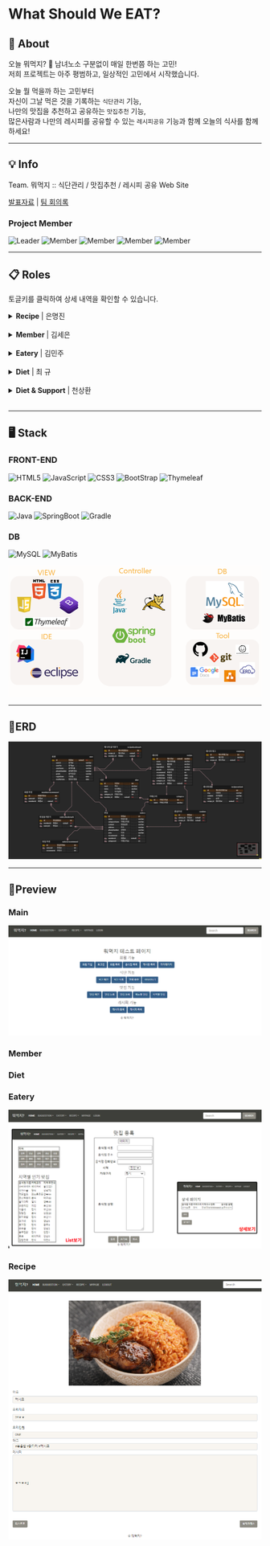 # What Should We EAT?
    
## 🔎 About   

오늘 뭐먹지? 🤔 남녀노소 구분없이 매일 한번쯤 하는 고민!   
저희 프로젝트는 아주 평범하고, 일상적인 고민에서 시작했습니다.   

오늘 뭘 먹을까 하는 고민부터    
자신이 그날 먹은 것을 기록하는 ```식단관리``` 기능,   
 나만의 맛집을 추천하고 공유하는 ```맛집추천``` 기능,    
 많은사람과 나만의 레시피를 공유할 수 있는 ```레시피공유``` 기능과 함께 오늘의 식사를 함께하세요!   

-----------------------------------------------------------
## 💡 Info   
Team. 뭐먹지 :: 식단관리 / 맛집추천 / 레시피 공유 Web Site

[발표자료](https://github.com/bit-eat/eatingday/blob/main/files/%EC%B5%9C%EC%A2%85%20%EB%B0%9C%ED%91%9C.pdf) | [팀 회의록](https://docs.google.com/spreadsheets/d/1LeM_IagiekV9kY9VN-xtP1_7qThGiwvBIRPWcRB2h9A/edit?usp=sharing)

### Project Member 
![Leader](https://img.shields.io/badge/Leader-%EC%9D%80%EB%AA%85%EC%A7%84-green.svg?style=flat)
![Member](https://img.shields.io/badge/Member-%EA%B9%80%EC%84%B8%EC%9D%80-yellow.svg?style=flat)
![Member](https://img.shields.io/badge/Member-%EA%B9%80%EB%AF%BC%EC%A3%BC-ff69b4.svg?style=flat)
![Member](https://img.shields.io/badge/Member-%EC%B5%9C%20%EA%B7%9C-violet.svg?style=flat)
![Member](https://img.shields.io/badge/Member-%EC%B2%9C%EC%83%81%ED%99%98-blue.svg?style=flat)   

------------------------------------------------------------
## 📋 Roles
토글키를 클릭하여 상세 내역을 확인할 수 있습니다.

<details>
<summary><b>Recipe</b> | 은명진 </summary>
<div markdown="1"><br>
<a href ="https://github.com/devLayla"> <img src="https://img.shields.io/badge/GitHub-%EC%9D%80%EB%AA%85%EC%A7%84-green.svg?style=for-the-badge"></a>
<h3>Contributions</h3>
<ul>
<li>아이디어 기획 / 제안</li>
<li>일정관리 / 간트차트 작성</li>
<li>클래스 다이어그램 / 시퀀스 다이어그램 / UI스토리보드 작성</li>
<li>ERD 작성</li>
<li>레시피 관련 기능 - CRUD기능</li>
<li>레시피 즐겨찾기 - 검색기능</li>
<li>레시피 태그별 검색</li>
<li>View - BootStrap 적용</li>
<li>Thymeleaf Layout</li>
</ul>
</div>
</details><br>

<details>
<summary><b>Member</b> | 김세은 </summary>
<div markdown="1"><br>
<a href ="https://github.com/seeun0724"> <img src="https://img.shields.io/badge/GitHub-%EA%B9%80%EC%84%B8%EC%9D%80-yellow.svg?style=for-the-badge"></a>
<h3>Contributions</h3>
<ul>
<li>아이디어 기획 / 제안</li>
<li>클래스 다이어그램 / 시퀀스 다이어그램 / UI스토리보드 작성</li>
<li>멤버/어드민 관련 기능 - CRUD기능</li>
<li>HttpSession을 통한 로그인 유지</li>
<li>View - BootStrap 적용</li>
</ul>
</div>
</details><br>

<details>
<summary><b>Eatery</b> | 김민주 </summary>
<div markdown="1"><br>
<a href ="https://github.com/minju8134"> <img src="https://img.shields.io/badge/GitHub-%EA%B9%80%EB%AF%BC%EC%A3%BC-ff69b4.svg?style=for-the-badge"></a>
<h3>Contributions</h3>
<ul>
<li>아이디어 기획 / 제안</li>
<li>클래스 다이어그램 / 시퀀스 다이어그램 / UI스토리보드 작성</li>
<li>유즈케이스 다이어그램 작성</li>
<li>음식점 관련 기능 - CRUD기능</li>
<li>음식점 즐겨찾기 - 검색기능</li>
<li>View - BootStrap 적용</li>
</ul>
</div>
</details> <br>

<details>
<summary><b>Diet</b> | 최 규 </summary>
<div markdown="1"><br>
<a href ="https://github.com/kyuchoi1231"> <img src="https://img.shields.io/badge/GitHub-%EC%B5%9C%20%EA%B7%9C-violet.svg?style=for-the-badge"></a>
<h3>Contributions</h3>
<ul>
<li>아이디어 기획 / 제안</li>
<li>클래스 다이어그램 / 시퀀스 다이어그램 / UI스토리보드 작성</li>
<li>식단 관련 기능 - CRUD기능</li>
<li>식단 추천기능 - API사용</li>
<li>View - BootStrap 적용</li>
</ul>
</div>
</details><br>

<details>
<summary><b>Diet & Support</b> | 천상환 </summary>
<div markdown="1"><br>
<a href ="https://github.com/MtDeodeok"> <img src="https://img.shields.io/badge/GitHub-%EC%B2%9C%EC%83%81%ED%99%98-blue.svg?style=for-the-badge"></a>
<h3>Contributions</h3>
<ul>
<li>아이디어 기획 / 제안</li>
<li>클래스 다이어그램 / 시퀀스 다이어그램 / UI스토리보드 작성</li>
<li>회의록 작성</li>
<li>식단 관련 기능 - CRUD기능</li>
<li>식단 추천기능 - API사용</li>
<li>음식점 즐겨찾기 - 검색기능</li>
<li>HttpSession을 통한 로그인 유지</li>
<li>View - BootStrap 적용</li>
</ul>
</div>
</details><br>

------------------------------------------------------------
## 🖥️ Stack
### FRONT-END
![HTML5](https://img.shields.io/badge/View-HTML-orange?style=for-the-badge&logo=HTML5)
![JavaScript](https://img.shields.io/badge/View-JavaScript-yellow?style=for-the-badge&logo=javascript)
![CSS3](https://img.shields.io/badge/View-CSS3-blue?style=for-the-badge&logo=CSS3) 
![BootStrap](https://img.shields.io/badge/View-Bootstrap-7952B3?style=for-the-badge&logo=Bootstrap) 
![Thymeleaf](https://img.shields.io/badge/View-Thymeleaf-006009?style=for-the-badge&logo=Thymeleaf) 

### BACK-END
![Java](https://img.shields.io/badge/Language-java-blue?style=for-the-badge&logo=java)
![SpringBoot](https://img.shields.io/badge/Framework-SpringBoot-green?style=for-the-badge&logo=SpringBoot)
![Gradle](https://img.shields.io/badge/BuildTool-Gradle-navy?style=for-the-badge&logo=Gradle)

### DB
![MySQL](https://img.shields.io/badge/Database-MySQL-blue?style=for-the-badge&logo=MySQL)
![MyBatis](https://img.shields.io/badge/ORM-MyBatis-black?style=for-the-badge)    

![Stack](https://github.com/bit-eat/eatingday/blob/main/img/stack.PNG)

-----------------------------------------------------------

## 🔅ERD
![ERD](https://github.com/bit-eat/eatingday/blob/main/img/erd.png)

-----------------------------------------------------------
## 📌Preview
### Main
![main](https://github.com/bit-eat/eatingday/blob/main/img/view0.PNG)

### Member

### Diet

### Eatery
![recipe](https://github.com/bit-eat/eatingday/blob/main/img/view4.PNG)
### Recipe
![recipe](https://github.com/bit-eat/eatingday/blob/main/img/view5.PNG)